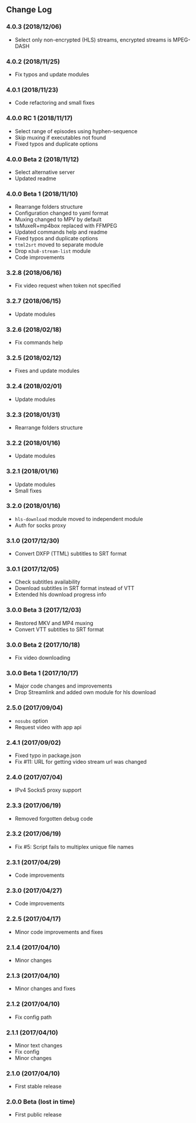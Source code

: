 ## Change Log

### 4.0.3 (2018/12/06)
- Select only non-encrypted (HLS) streams, encrypted streams is MPEG-DASH

### 4.0.2 (2018/11/25)
- Fix typos and update modules

### 4.0.1 (2018/11/23)
- Code refactoring and small fixes

### 4.0.0 RC 1 (2018/11/17)
- Select range of episodes using hyphen-sequence
- Skip muxing if executables not found
- Fixed typos and duplicate options

### 4.0.0 Beta 2 (2018/11/12)
- Select alternative server
- Updated readme

### 4.0.0 Beta 1 (2018/11/10)
- Rearrange folders structure
- Configuration changed to yaml format
- Muxing changed to MPV by default
- tsMuxeR+mp4box replaced with FFMPEG
- Updated commands help and readme
- Fixed typos and duplicate options
- `ttml2srt` moved to separate module
- Drop `m3u8-stream-list` module
- Code improvements

### 3.2.8 (2018/06/16)
- Fix video request when token not specified

### 3.2.7 (2018/06/15)
- Update modules

### 3.2.6 (2018/02/18)
- Fix commands help

### 3.2.5 (2018/02/12)
- Fixes and update modules

### 3.2.4 (2018/02/01)
- Update modules

### 3.2.3 (2018/01/31)
- Rearrange folders structure

### 3.2.2 (2018/01/16)
- Update modules

### 3.2.1 (2018/01/16)
- Update modules
- Small fixes

### 3.2.0 (2018/01/16)
- `hls-download` module moved to independent module
- Auth for socks proxy

### 3.1.0 (2017/12/30)
- Convert DXFP (TTML) subtitles to SRT format

### 3.0.1 (2017/12/05)
- Check subtitles availability
- Download subtitles in SRT format instead of VTT
- Extended hls download progress info

### 3.0.0 Beta 3 (2017/12/03)
- Restored MKV and MP4 muxing
- Convert VTT subtitles to SRT format

### 3.0.0 Beta 2 (2017/10/18)
- Fix video downloading

### 3.0.0 Beta 1 (2017/10/17)
- Major code changes and improvements
- Drop Streamlink and added own module for hls download

### 2.5.0 (2017/09/04)
- `nosubs` option
- Request video with app api

### 2.4.1 (2017/09/02)
- Fixed typo in package.json
- Fix #11: URL for getting video stream url was changed

### 2.4.0 (2017/07/04)
- IPv4 Socks5 proxy support

### 2.3.3 (2017/06/19)
- Removed forgotten debug code

### 2.3.2 (2017/06/19)
- Fix #5: Script fails to multiplex unique file names

### 2.3.1 (2017/04/29)
- Code improvements

### 2.3.0 (2017/04/27)
- Code improvements

### 2.2.5 (2017/04/17)
- Minor code improvements and fixes

### 2.1.4 (2017/04/10)
- Minor changes

### 2.1.3 (2017/04/10)
- Minor changes and fixes

### 2.1.2 (2017/04/10)
- Fix config path

### 2.1.1 (2017/04/10)
- Minor text changes
- Fix config
- Minor changes

### 2.1.0 (2017/04/10)
- First stable release

### 2.0.0 Beta (lost in time)
- First public release